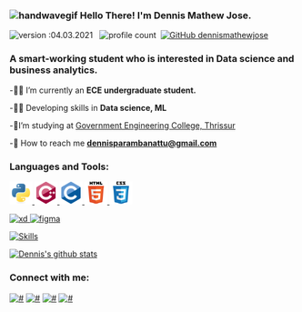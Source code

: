 


### <img alt="handwavegif" src="https://raw.githubusercontent.com/MartinHeinz/MartinHeinz/master/wave.gif" width='40' align="justify"/> Hello There! I'm Dennis Mathew Jose.
![version :04.03.2021](https://img.shields.io/badge/version-04.03.2021-informational) &nbsp;
![profile count](https://komarev.com/ghpvc/?username=dennismathewjose&color=red)&nbsp;
[![GitHub dennismathewjose](https://img.shields.io/github/followers/dennismathewjose?label=follow&style=social)](https://github.com/dennismathewjose)&nbsp;


<h3 align="left">A smart-working student who is interested in Data science and business analytics.</h3>

-👨‍🎓 I’m currently an **ECE undergraduate student.**

-👨‍💻 Developing skills in **Data science, ML**

-🏫I’m studying at [Government Engineering College, Thrissur](gectcr.ac.in)

-📧 How to reach me **dennisparambanattu@gmail.com**

<h3 align="left">Languages and Tools:</h3>
<p align="left"><a href="https://www.python.org" target="_blank"> <img src="https://raw.githubusercontent.com/devicons/devicon/master/icons/python/python-original.svg" alt="python" width="40" height="40"/> </a><a href="https://www.w3schools.com/cpp/" target="_blank"> <img src="https://raw.githubusercontent.com/devicons/devicon/master/icons/cplusplus/cplusplus-original.svg" alt="cplusplus" width="40" height="40"/> </a>  <a href="https://www.cprogramming.com/" target="_blank"> <img src="https://raw.githubusercontent.com/devicons/devicon/master/icons/c/c-original.svg" alt="c" width="40" height="40"/> </a> <a href="https://www.w3.org/html/" target="_blank"> <img src="https://raw.githubusercontent.com/devicons/devicon/master/icons/html5/html5-original-wordmark.svg" alt="html5" width="40" height="40"/> </a> <a href="https://www.w3schools.com/css/" target="_blank"> <img src="https://raw.githubusercontent.com/devicons/devicon/master/icons/css3/css3-original-wordmark.svg" alt="css3" width="40" height="40"/> </a></p><a href="https://www.adobe.com/products/xd.html" target="_blank"> <img src="https://cdn.worldvectorlogo.com/logos/adobe-xd.svg" alt="xd" width="40" height="40"/> </a> <a href="https://www.figma.com/" target="_blank"> <img src="https://www.vectorlogo.zone/logos/figma/figma-icon.svg" alt="figma" width="40" height="40"/> </a>

[![Skills](https://github-readme-stats.vercel.app/api/top-langs/?username=dennismathewjose)](https://github.com/dennismathewjose/github-readme-stats)

[![Dennis's github stats](https://github-readme-stats.vercel.app/api?username=dennismathewjose&count_private=true&show_icons=true&theme=radical&hide_rank=false)](https://github.com/dennismathewjose/github-readme-stats)

<h3 align="left">Connect with me:</h3>
<p align="left">
<a href="https://linkedin.com/in/#" target="blank"><img align="center" src="https://raw.githubusercontent.com/rahuldkjain/github-profile-readme-generator/master/src/images/icons/Social/linked-in-alt.svg" alt="#" height="30" width="40" /></a>
<a href="https://fb.com/#" target="blank"><img align="center" src="https://raw.githubusercontent.com/rahuldkjain/github-profile-readme-generator/master/src/images/icons/Social/facebook.svg" alt="#" height="30" width="40" /></a>
<a href="https://instagram.com/#" target="blank"><img align="center" src="https://raw.githubusercontent.com/rahuldkjain/github-profile-readme-generator/master/src/images/icons/Social/instagram.svg" alt="#" height="30" width="40" /></a>
<a href="https://www.hackerrank.com/#" target="blank"><img align="center" src="https://raw.githubusercontent.com/rahuldkjain/github-profile-readme-generator/master/src/images/icons/Social/hackerrank.svg" alt="#" height="30" width="40" /></a>
</p>
